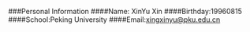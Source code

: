 ###Personal Information
####Name: XinYu Xin
####Birthday:19960815
####School:Peking University
####Email:xingxinyu@pku.edu.cn
